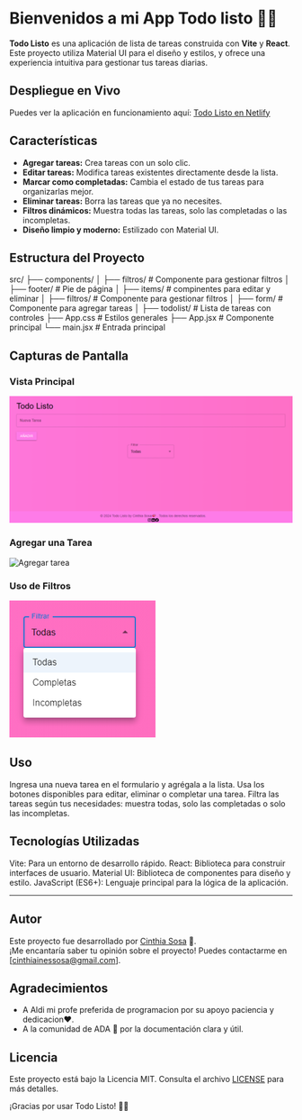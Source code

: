 
# Bienvenidos a mi App Todo listo 📝✨

**Todo Listo** es una aplicación de lista de tareas construida con **Vite** y **React**. Este proyecto utiliza Material UI para el diseño y estilos, y ofrece una experiencia intuitiva para gestionar tus tareas diarias.

## Despliegue en Vivo

Puedes ver la aplicación en funcionamiento aquí: [Todo Listo en Netlify](https://todolistotp.netlify.app/)

## Características

- **Agregar tareas:** Crea tareas con un solo clic.
- **Editar tareas:** Modifica tareas existentes directamente desde la lista.
- **Marcar como completadas:** Cambia el estado de tus tareas para organizarlas mejor.
- **Eliminar tareas:** Borra las tareas que ya no necesites.
- **Filtros dinámicos:** Muestra todas las tareas, solo las completadas o las incompletas.
- **Diseño limpio y moderno:** Estilizado con Material UI.

## Estructura del Proyecto

src/
├── components/
│   ├── filtros/    # Componente para gestionar filtros
│   ├── footer/     # Pie de página
│   ├── items/      # compinentes para editar y eliminar 
│   ├── filtros/    # Componente para gestionar filtros
│   ├── form/       # Componente para agregar tareas
│   ├── todolist/   # Lista de tareas con controles
├── App.css         # Estilos generales
├── App.jsx         # Componente principal
└── main.jsx        # Entrada principal

## Capturas de Pantalla

### Vista Principal
![vista principal](src/assets/Pantalla-principal-todoListo.png)

### Agregar una Tarea
![Agregar tarea](src/assets/añadir-tarea.png)

### Uso de Filtros
![Filtros](src/assets/filtrar.png)

## Uso
Ingresa una nueva tarea en el formulario y agrégala a la lista.
Usa los botones disponibles para editar, eliminar o completar una tarea.
Filtra las tareas según tus necesidades: muestra todas, solo las completadas o solo las incompletas.

## Tecnologías Utilizadas
Vite: Para un entorno de desarrollo rápido.
React: Biblioteca para construir interfaces de usuario.
Material UI: Biblioteca de componentes para diseño y estilo.
JavaScript (ES6+): Lenguaje principal para la lógica de la aplicación.

---

## Autor

Este proyecto fue desarrollado por [Cinthia Sosa](https://github.com/Ramlah23/Todo-Listo-TP-React.git) 🌟.  
¡Me encantaría saber tu opinión sobre el proyecto! Puedes contactarme en [cinthiainessosa@gmail.com].

## Agradecimientos

- A Aldi mi profe preferida de programacion por su apoyo paciencia y dedicacion❤️.  
- A la comunidad de ADA 💞  por la documentación clara y útil.  

## Licencia

Este proyecto está bajo la Licencia MIT. Consulta el archivo [LICENSE](./LICENSE) para más detalles.

¡Gracias por usar Todo Listo! 📝✨